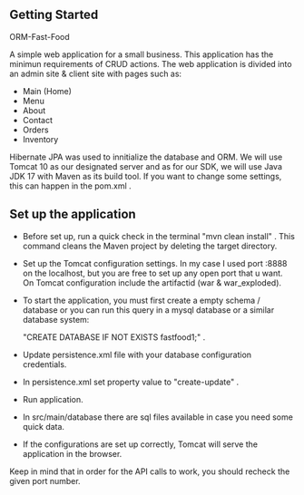 ## Getting Started

ORM-Fast-Food

A simple web application for a small business. This application has the minimun requirements of CRUD actions. The web application is divided into an admin site & client site with pages such as: 
- Main (Home)
- Menu
- About
- Contact
- Orders
- Inventory
 
Hibernate JPA was used to innitialize the database and ORM. We will use Tomcat 10 as our designated server and as for our SDK, we will use Java JDK 17 with Maven as its build tool. If you want to change some settings, this can happen in the pom.xml .

## Set up the application

- Before set up, run a quick check in the terminal "mvn clean install" . This command cleans the Maven project by deleting the target directory.

- Set up the Tomcat configuration settings. In my case I used port :8888 on the localhost, but you are free to set up any open port that u want. On Tomcat configuration include the artifactid (war & war_exploded).

- To start the application, you must first create a empty schema / database or you can run this query in a mysql database or a similar database system:

  "CREATE DATABASE IF NOT EXISTS fastfood1;" .

- Update persistence.xml file with your database configuration credentials.

- In persistence.xml set property value to "create-update" .

- Run application.

- In src/main/database there are sql files available in case you need some quick data.

- If the configurations are set up correctly, Tomcat will serve the application in the browser.

Keep in mind that in order for the API calls to work, you should recheck the given port number. 
